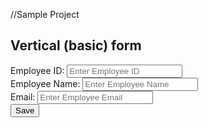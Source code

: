 //Sample Project
<!DOCTYPE html>
<!--
To change this license header, choose License Headers in Project Properties.
To change this template file, choose Tools | Templates
and open the template in the editor.
-->
<html lang="en">
<head>
    <title>Bootstrap Example</title>
    <meta charset="utf-8">
    <meta name="viewport" content="width=device-width, initial-scale=1">
    <link rel="stylesheet"href="https://maxcdn.bootstrapcdn.com/bootstrap/3.4.1/css/bootstrap.min.css">
    <script src="https://ajax.googleapis.com/ajax/libs/jquery/3.5.1/jquery.min.js"></script>
    <script src="https://maxcdn.bootstrapcdn.com/bootstrap/3.4.1/js/bootstrap.min.js"></script>
    <script src="https://login2explore.com/jpdb/resources/js/0.0.3/jpdb-commons.js"></script>
</head>
<body>
    <div class="container">
    <h2>Vertical (basic) form</h2>
    <form id="empForm" method="post">
    <div class="form-group">
    <span><label for="empId">Employee ID:</label> <label id="empIdMsg">
    </label></span>
    <input type="text" class="form-control" name="empId" id="empId"placeholder="Enter Employee ID" required>
    </div>
        <div class="form-group">
        <label for="empName">Employee Name:</label>
        <input type="text" class="form-control" id="empName"placeholder="Enter Employee Name" name="empName">
        </div>
        <div class="form-group">
        <label for="empEmail">Email:</label>
        <input type="email" class="form-control" id="empEmail"placeholder="Enter Employee Email" name="empEmail">
        </div>
        <input type="button" class="btn btn-primary" id="empSave" value="Save"onclick="saveEmployee();">
        </form>
        </div>
        <script>
        $("#empId").focus();
        function validateAndGetFormData() {
        var empIdVar = $("#empId").val();
        if (empIdVar === "") {
        alert("Employee ID Required Value");
        $("#empId").focus();
        return "";
    }
        var empNameVar = $("#empName").val();
        if (empNameVar === "") {
        alert("Employee Name is Required Value");
        $("#empName").focus();
        return "";
        }
        var empEmailVar = $("#empEmail").val();
        if (empEmailVar === "") {
        alert("Employee Email is Required Value");
        $("#empEmail").focus();
        return "";
        }
        var jsonStrObj = {
        empId: empIdVar,
        empName: empNameVar,
        empEmail: empEmailVar,
    };
        return JSON.stringify(jsonStrObj);
    }
        function resetForm() {
        $("#empId").val("")
        $("#empName").val("");
        $("#empEmail").val("");
        $("#empId").focus();
    }
        function saveEmployee() {
        var jsonStr = validateAndGetFormData();
        if (jsonStr === "") {
        return;
    }
    var putReqStr = createPUTRequest("90939360|-31949287581879005|90941194",jsonStr, "SAMPLE", "EMP-REL");
    alert(putReqStr);
    jQuery.ajaxSetup({async: false});
    var resultObj = executeCommandAtGivenBaseUrl(putReqStr,"http://api.login2explore.com:5577", "/api/iml");
    alert(JSON.stringify(resultObj));
    jQuery.ajaxSetup({async: true});
    resetForm();
    }
</script>
</body>
</html>
